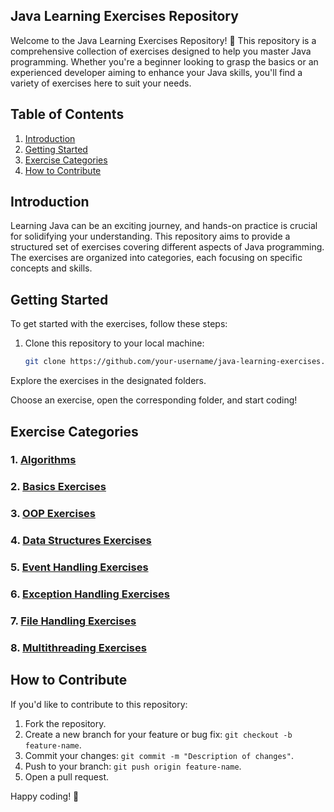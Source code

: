 ## Java Learning Exercises Repository

Welcome to the Java Learning Exercises Repository! 🚀 This repository is a comprehensive collection of exercises designed to help you master Java programming. Whether you're a beginner looking to grasp the basics or an experienced developer aiming to enhance your Java skills, you'll find a variety of exercises here to suit your needs.

## Table of Contents

1. [Introduction](#introduction)
2. [Getting Started](#getting-started)
3. [Exercise Categories](#exercise-categories)
4. [How to Contribute](#how-to-contribute)

## Introduction

Learning Java can be an exciting journey, and hands-on practice is crucial for solidifying your understanding. This repository aims to provide a structured set of exercises covering different aspects of Java programming. The exercises are organized into categories, each focusing on specific concepts and skills.

## Getting Started

To get started with the exercises, follow these steps:

1. Clone this repository to your local machine:

   ```bash
   git clone https://github.com/your-username/java-learning-exercises.git

Explore the exercises in the designated folders.

Choose an exercise, open the corresponding folder, and start coding!

## Exercise Categories

### 1. [Algorithms](Algorithms)
### 2. [Basics Exercises](Basics)
### 3. [OOP Exercises](Object-Oriented%20Programming%20(OOP))
### 4. [Data Structures Exercises](Data%20Structures)
### 5. [Event Handling Exercises](Event%20Handling)
### 6. [Exception Handling Exercises](Exception%20Handling)
### 7. [File Handling Exercises](File%20Handling)
### 8. [Multithreading Exercises](Multithreading)


## How to Contribute

If you'd like to contribute to this repository:

1. Fork the repository.
2. Create a new branch for your feature or bug fix: `git checkout -b feature-name`.
3. Commit your changes: `git commit -m "Description of changes"`.
4. Push to your branch: `git push origin feature-name`.
5. Open a pull request.


Happy coding! 🎉


   
